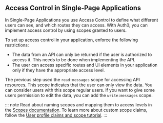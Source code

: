 ## Access Control in Single-Page Applications

In Single-Page Applications you use Access Control to define what different users can see, and which routes they can access.
With Auth0, you can implement access control by using scopes granted to users.

To set up access control in your application, enforce the following restrictions:
* The data from an API can only be returned if the user is authorized to access it. This needs to be done when implementing the API.
* The user can access specific routes and UI elements in your application only if they have the appropriate access level.

The previous step used the `read:messages` scope for accessing API resources. This scope indicates that the user can only view the data. You can consider users with this scope regular users. If you want to give some users permission to edit the data, you can add the `write:messages` scope. 

::: note
Read about naming scopes and mapping them to access levels in the <a href="/scopes" target="_blank" rel="noreferrer">Scopes documentation</a>. To learn more about custom scope claims, follow the <a href="/api-auth/tutorials/adoption/scope-custom-claims" target="_blank" rel="noreferrer">User profile claims and scope tutorial</a>.
:::
